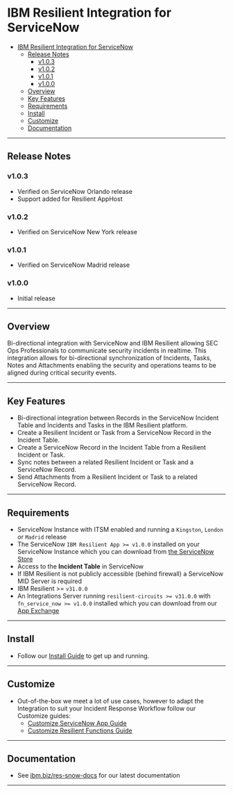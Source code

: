 # IBM Resilient Integration for ServiceNow

- [IBM Resilient Integration for ServiceNow](#ibm-resilient-integration-for-servicenow)
  - [Release Notes](#release-notes)
    - [v1.0.3](#v103)
    - [v1.0.2](#v102)
    - [v1.0.1](#v101)
    - [v1.0.0](#v100)
  - [Overview](#overview)
  - [Key Features](#key-features)
  - [Requirements](#requirements)
  - [Install](#install)
  - [Customize](#customize)
  - [Documentation](#documentation)

---
## Release Notes
<!--
  Specify all changes in this release. Do not remove the release 
  notes of a previous release
-->

   
### v1.0.3
*   Verified on ServiceNow Orlando release
*   Support added for Resilient AppHost

### v1.0.2
*    Verified on ServiceNow New York release

### v1.0.1
*   Verified on ServiceNow Madrid release

### v1.0.0
*   Initial release

---

## Overview
Bi-directional integration with ServiceNow and IBM Resilient allowing SEC Ops Professionals to communicate security incidents in realtime. This integration allows for bi-directional synchronization of Incidents, Tasks, Notes and Attachments enabling the security and operations teams to be aligned during critical security events.

---

## Key Features
* Bi-directional integration between Records in the ServiceNow Incident Table and Incidents and Tasks in the IBM Resilient platform.
* Create a Resilient Incident or Task from a ServiceNow Record in the Incident Table.
* Create a ServiceNow Record in the Incident Table from a Resilient Incident or Task.
* Sync notes between a related Resilient Incident or Task and a ServiceNow Record.
* Send Attachments from a Resilient Incident or Task to a related ServiceNow Record.

---

## Requirements
* ServiceNow Instance with ITSM enabled and running a `Kingston`, `London` or `Madrid` release
* The ServiceNow `IBM Resilient App >= v1.0.0` installed on your ServiceNow Instance which you can download from [the ServiceNow Store](http://ibm.biz/get-ibm-resilient-service-now-app)
* Access to the **Incident Table** in ServiceNow
* If IBM Resilient is not publicly accessible (behind firewall) a ServiceNow MID Server is required
* IBM Resilient >= `v31.0.0`
* An Integrations Server running `resilient-circuits >= v31.0.0` with `fn_service_now >= v1.0.0` installed which you can download from our [App Exchange](http://ibm.biz/get-ibm-resilient-service-now-integration)

---

## Install
* Follow our [Install Guide](./docs/install_guide) to get up and running. 

---

## Customize
* Out-of-the-box we meet a lot of use cases, however to adapt the Integration to suit your Incident Response Workflow follow our Customize guides:
  - [Customize ServiceNow App Guide](./docs/customize_snow_guide)
  - [Customize Resilient Functions Guide](./docs/customize_resilient_guide)

---

## Documentation
* See [ibm.biz/res-snow-docs](http://ibm.biz/res-snow-docs) for our latest documentation

---